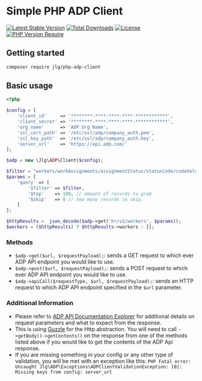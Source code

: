 # Simple PHP ADP Client

[![Latest Stable Version](http://poser.pugx.org/jlg/php-adp-client/v)](https://packagist.org/packages/jlg/php-adp-client) [![Total Downloads](http://poser.pugx.org/jlg/php-adp-client/downloads)](https://packagist.org/packages/jlg/php-adp-client) [![License](http://poser.pugx.org/jlg/php-adp-client/license)](https://packagist.org/packages/jlg/php-adp-client) [![PHP Version Require](http://poser.pugx.org/jlg/php-adp-client/require/php)](https://packagist.org/packages/jlg/php-adp-client)

## Getting started

```zsh
composer require jlg/php-adp-client
```

## Basic usage

```php
<?php

$config = [
    'client_id'     => '********-****-****-****-************',
    'client_secret' => '********-****-****-****-************',
    'org_name'      => 'ADP Org Name',
    'ssl_cert_path' => '/etc/ssl/adp/company_auth.pem',
    'ssl_key_path'  => '/etc/ssl/adp/company_auth.key',
    'server_url'    => 'https://api.adp.com/'
];

$adp = new \Jlg\ADP\Client($config);

$filter = "workers/workAssignments/assignmentStatus/statusCode/codeValue eq 'A'";
$params = [
    'query' => [
        '$filter' => $filter,
        '$top'    => 100, // amount of records to grab
        '$skip'   => 0 // how many records to skip.
    ]
];

$httpResults =  json_decode($adp->get('hr/v2/workers', $params));
$workers = ($httpResults) ? $httpResults->workers : [];
```

### Methods
  - `$adp->get($url, $requestPayload);`: sends a GET request to which ever ADP API endpoint you would like to use.
  - `$adp->post($url, $requestPayload);`: sends a POST request to which ever ADP API endpoint you would like to use.
  - `$adp->apiCall($requestType, $url, $requestPayload);`: sends an HTTP request to which ADP API endpoint specified in the `$url` parameter.

### Additional Information
  - Please refer to [ADP API Documentation Explorer](https://developers.adp.com/articles/api/hcm-offrg-wfn/apiexplorer "ADP API Explorer") for additional details on request parameters and what to expect from the response.
  - This is using [Guzzle](https://github.com/guzzle/guzzle "Guzzle") for the Http abstraction. You will need to call `->getBody()->getContents()` on the response from one of the methods listed above if you would like to get the contents of the ADP Api response.
  - If you are missing something in your config or any other type of validation, you will be met with an exception like this: `PHP Fatal error:  Uncaught Jlg\ADP\Exceptions\ADPClientValidationException: [0]: Missing keys from config: server_url`


